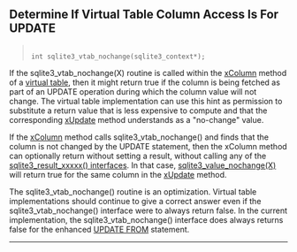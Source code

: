 ## Determine If Virtual Table Column Access Is For UPDATE




> ```
> 
> int sqlite3_vtab_nochange(sqlite3_context*);
> 
> ```



If the sqlite3\_vtab\_nochange(X) routine is called within the [xColumn](vtab.html#xcolumn)
method of a [virtual table](vtab.html), then it might return true if the
column is being fetched as part of an UPDATE operation during which the
column value will not change. The virtual table implementation can use
this hint as permission to substitute a return value that is less
expensive to compute and that the corresponding
[xUpdate](vtab.html#xupdate) method understands as a "no\-change" value.


If the [xColumn](vtab.html#xcolumn) method calls sqlite3\_vtab\_nochange() and finds that
the column is not changed by the UPDATE statement, then the xColumn
method can optionally return without setting a result, without calling
any of the [sqlite3\_result\_xxxxx() interfaces](#sqlite3_result_blob).
In that case, [sqlite3\_value\_nochange(X)](#sqlite3_value_blob) will return true for the
same column in the [xUpdate](vtab.html#xupdate) method.


The sqlite3\_vtab\_nochange() routine is an optimization. Virtual table
implementations should continue to give a correct answer even if the
sqlite3\_vtab\_nochange() interface were to always return false. In the
current implementation, the sqlite3\_vtab\_nochange() interface does always
returns false for the enhanced [UPDATE FROM](lang_update.html#upfrom) statement.




---


